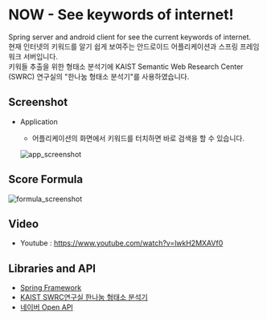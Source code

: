 # NOW - See keywords of internet!
Spring server and android client for see the current keywords of internet.\
현재 인터넷의 키워드를 알기 쉽게 보여주는 안드로이드 어플리케이션과 스프링 프레임워크 서버입니다.\
키워들 추출을 위한 형태소 분석기에 KAIST Semantic Web Research Center (SWRC) 연구실의 "한나눔 형태소 분석기"를 사용하였습니다.

## Screenshot
* Application
  * 어플리케이션의 화면에서 키워드를 터치하면 바로 검색을 할 수 있습니다.
  
  ![app_screenshot](https://github.com/Tamuel/NOW_See-the-keywords-of-internet/blob/master/Now_app_screenshot.png)
  
## Score Formula
![formula_screenshot](https://github.com/Tamuel/NOW_See-the-keywords-of-internet/blob/master/Now_formula.png)

## Video
* Youtube : https://www.youtube.com/watch?v=lwkH2MXAVf0

## Libraries and API
* [Spring Framework](https://spring.io/)
* [KAIST SWRC연구실 한나눔 형태소 분석기](http://semanticweb.kaist.ac.kr/home/index.php/HanNanum)
* [네이버 Open API](https://developers.naver.com/products/search/)
